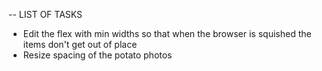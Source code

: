 -- LIST OF TASKS
- Edit the flex with min widths so that when the browser is squished the items don't get out of place
- Resize spacing of the potato photos
